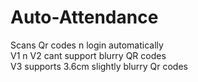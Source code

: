 # Auto-Attendance
Scans Qr codes n login automatically <br>
V1 n V2 cant support blurry QR codes <br>
V3 supports 3.6cm slightly blurry Qr codes
